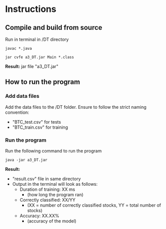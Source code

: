 # Instructions

## Compile and build from source
Run in terminal in /DT directory

`javac *.java`

`jar cvfe a3_DT.jar Main *.class`

**Result:** jar file "a3_DT.jar"

## How to run the program

### Add data files 
Add the data files to the /DT folder. Ensure to follow the strict naming convention:
- "BTC_test.csv" for tests
- "BTC_train.csv" for training

### Run the program
Run the following command to run the program

`java -jar a3_DT.jar`

**Result:** 
- "result.csv" file in same directory
- Output in the terminal will look as follows:
  - Duration of training: XX ms
    - (how long the program ran)
  - Correctly classified: XX/YY
    - (XX = number of correctly classified stocks, YY = total number of stocks)
  - Accuracy: XX.XX%
    - (accuracy of the model)
